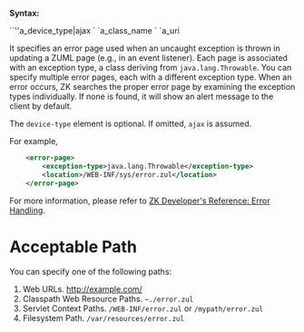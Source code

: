 **Syntax:**

<error-page>  
    `<device-type>`''a_device_type|ajax</device-type>  
`    `<exception-type>a_class_name</exception-type>  
`    `<location>a_uri</location>  
</error-page>

It specifies an error page used when an uncaught exception is thrown in
updating a ZUML page (e.g., in an event listener). Each page is
associated with an exception type, a class deriving from
`java.lang.Throwable`. You can specify multiple error pages, each with a
different exception type. When an error occurs, ZK searches the proper
error page by examining the exception types individually. If none is
found, it will show an alert message to the client by default.

The `device-type` element is optional. If omitted, `ajax` is assumed.

For example,

```xml
    <error-page>
        <exception-type>java.lang.Throwable</exception-type>
        <location>/WEB-INF/sys/error.zul</location>
    </error-page>
```

For more information, please refer to [ZK Developer's Reference: Error Handling]({{site.baseurl}}/zk_dev_ref/ui_patterns/error_handling).

# Acceptable Path

You can specify one of the following paths:

1.  Web URLs. <http://example.com/>
2.  Classpath Web Resource Paths. `~./error.zul`
3.  Servlet Context Paths. `/WEB-INF/error.zul` or `/mypath/error.zul`
4.  Filesystem Path. `/var/resources/error.zul`
